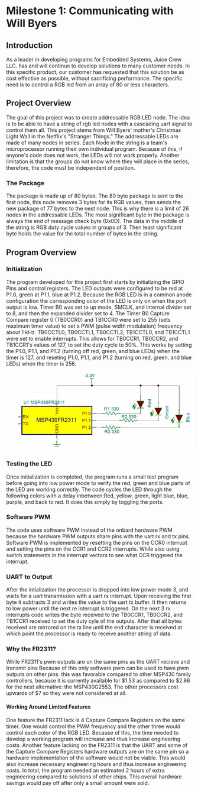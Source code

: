 # Milestone 1: Communicating with Will Byers
## Introduction
As a leader in developing programs for Embedded Systems, Juice Crew LLC. has and will continue to develop solutions to many customer needs. In this specific product, our customer has requested that this solution be as cost effective as possible, without sacrificing performance. The specific need is to control a RGB led from an array of 80 or less characters.
## Project Overview
The goal of this project was to create addressable RGB LED node. The idea is to be able to have a string of rgb led nodes with a cascading uart signal to control them all. This project stems from Will Byers' mother's Christmas Light Wall in the Netflix's "Stranger Things." The addressable LEDs are made of many nodes in series. Each Node in the string is a team's microprocessor running their own individual program. Because of this, if anyone's code does not work, the LEDs will not work properly. Another limitation is that the groups do not know where they will place in the series, therefore, the code must be independent of position.
### The Package
The package is made up of 80 bytes. The 80 byte package is sent to the first node, this node removes 3 bytes for its RGB values, then sends the new package of 77 bytes to the next node. This is why there is a limit of 26 nodes in the addressable LEDs. The most significant byte in the package is always the end of message check byte (0x0D). The data in the middle of the string is RGB duty cycle values in groups of 3. Then least significant byte holds the value for the total number of bytes in the string. 
## Program Overview
### Initialization
The program developed for this project first starts by initializing the GPIO Pins and control registers. The LED outputs were configured to be red at P1.0, green at P1.1, blue at P1.2. Because the RGB LED is in a common anode configuration the corresponding color of the LED is only on when the port output is low. Timer B0 was set to up mode, SMCLK, and internal divider set to 8, and then the expanded divider set to 4. The Timer B0 Capture Compare register 0 (TB0CCR0) and TB1CCR0 were set to 255 (sets maximum timer value) to set a PWM (pulse width modulation) frequency about 1 kHz. TB0CCTL0, TB0CCTL1, TB0CCTL2, TB1CCTL0, and TB1CCTL1 were set to enable interrupts. This allows for TB0CCR1, TB0CCR2, and TB1CCR1's values of 127, to set the duty cycle to 50%. This works by setting the P1.0, P1.1, and P1.2 (turning off red, green, and blue LEDs) when the timer is 127, and reseting P1.0, P1.1, and P1.2 (turning on red, green, and blue LEDs) when the timer is 256.

![alt text](https://github.com/RU09342/milestone-1-communicating-with-will-byers-juice-crew/blob/master/Milestone_StrangerThings/Schematic.JPG)


### Testing the LED
Once initialization is completed, the program runs a small test program before going into low power mode to verify the red, green and blue parts of the LED are working correctly. The code cycles the LED through the following colors with a delay inbetween:Red, yellow, green, light blue, blue, purple, and back to red. It does this simply by toggling the ports.
### Software PWM
The code uses software PWM instead of the onbard hardware PWM because the hardware PWM outputs share pins with the uart rx and tx pins. Software PWM is implemented by resetting the pins on the CCR0 interrupt and setting the pins on the CCR1 and CCR2 interrupts. While also using switch statements in the interrupt vectors to see what CCR triggered the interrupt. 
### UART to Output
After the intialization the processor is dropped into low power mode 3, and waits for a uart transmission with a uart rx interrupt. Upon receiving the first byte it subtracts 3 and writes the value to the uart tx buffer. It then returns to low power until the next re interrupt is triggered. On the next 3 rx interrupts code writes the byte received to the TB0CCR1, TB0CCR2, and TB1CCR1 received to set the duty cyle of the outputs. After that all bytes received are mirrored on the tx line until the end character is received at which point the processor is ready to receive another string of data.
### Why the FR2311?
While FR2311's pwm outputs are on the same pins as the UART recieve and transmit pins Because of this only software pwm can be used to have pwm outputs on other pins. this was favorable compared to other MSP430 family controllers, because it is currently available for $1.53 as compared to $2.66 for the next alternative: the MSP430G2553. The other processors cost upwards of $7 so they were not considered at all.

#### Working Around Limited Features
One feature the FR2311 lack is 4 Capture Compare Registers on the same timer. One would control the PWM frequency and the other three would control each color of the RGB LED.  Because of this, the time needed to develop a working program will increase and thus increase engineering costs. 
Another feature lacking on the FR2311 is that the UART and some of the Capture Compare Registers hardware outputs are on the same pin so a hardware implementation of the software would not be viable. This would also increase necessary engineering hours and thus increase engineering costs.
In total, the program needed an estimated 2 hours of extra engineering compared to solutions of other chips. This overall hardware savings would pay off after only a small amount were sold.
